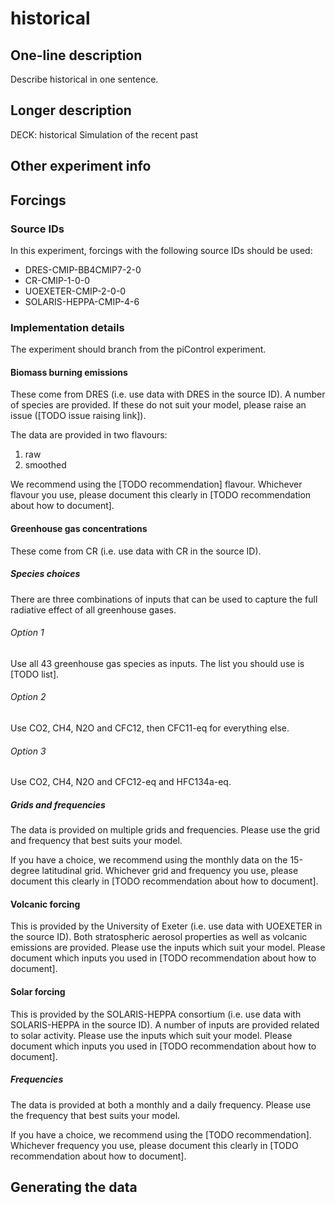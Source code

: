 <!--- This file contains a number of sections -->
<!--- They are bounded by comments like this -->
<!--- Do not edit these sections by hand -->
<!--- Start title -->
# historical
<!--- End title -->

## One-line description

<!--- Start one-line-description -->
Describe historical in one sentence.
<!--- End one-line-description -->

## Longer description

<!--- Start longer-description -->
DECK: historical
 Simulation of the recent past
<!--- End longer-description -->

## Other experiment info

<!--- Start other-experiment-info -->
<!--- End other-experiment-info -->

## Forcings

<!--- Start forcings -->
### Source IDs

In this experiment, forcings with the following source IDs should be used:

<!--- TODO: auto-generated ESGF links -->

- DRES-CMIP-BB4CMIP7-2-0
- CR-CMIP-1-0-0
- UOEXETER-CMIP-2-0-0
- SOLARIS-HEPPA-CMIP-4-6

### Implementation details

<!--- TODO?: auto-generate this from some common machine-readable file? -->

The experiment should branch from the piControl experiment.

#### Biomass burning emissions

These come from DRES
(i.e. use data with DRES in the source ID).
A number of species are provided.
If these do not suit your model,
please raise an issue ([TODO issue raising link]).

The data are provided in two flavours:

1. raw
1. smoothed

We recommend using the [TODO recommendation] flavour.
Whichever flavour you use, please document this clearly
in [TODO recommendation about how to document].

#### Greenhouse gas concentrations

These come from CR
(i.e. use data with CR in the source ID).

##### Species choices

There are three combinations of inputs that can be used
to capture the full radiative effect of all greenhouse gases.

###### Option 1

Use all 43 greenhouse gas species as inputs.
The list you should use is [TODO list].

###### Option 2

Use CO2, CH4, N2O and CFC12, then CFC11-eq for everything else.

###### Option 3

Use CO2, CH4, N2O and CFC12-eq and HFC134a-eq.

##### Grids and frequencies

The data is provided on multiple grids and frequencies.
Please use the grid and frequency that best suits your model.

If you have a choice,
we recommend using the monthly data on the 15-degree latitudinal grid.
Whichever grid and frequency you use, please document this clearly
in [TODO recommendation about how to document].

#### Volcanic forcing

This is provided by the University of Exeter
(i.e. use data with UOEXETER in the source ID).
Both stratospheric aerosol properties as well as volcanic emissions are provided.
Please use the inputs which suit your model.
Please document which inputs you used
in [TODO recommendation about how to document].

#### Solar forcing

This is provided by the SOLARIS-HEPPA consortium
(i.e. use data with SOLARIS-HEPPA in the source ID).
A number of inputs are provided related to solar activity.
Please use the inputs which suit your model.
Please document which inputs you used
in [TODO recommendation about how to document].

##### Frequencies

The data is provided at both a monthly and a daily frequency.
Please use the frequency that best suits your model.

If you have a choice,
we recommend using the [TODO recommendation].
Whichever frequency you use, please document this clearly
in [TODO recommendation about how to document].
<!--- End forcings -->

## Generating the data

<!--- TODO: auto-generate this -->
